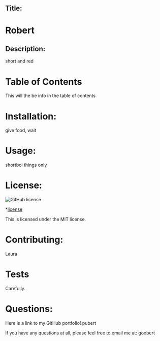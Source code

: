 
  ## Title:
  # Robert

  ## Description:

  short and red
  
  # Table of Contents

  This will the be info in the table of contents

  # Installation:

  give food, wait

  # Usage:

  shortboi things only

  # License: 
  ![GitHub license](https://img.shields.io/badge/license-MIT-blue.svg)
      
  
*[license](#license)

    
  This is licensed under the MIT license.
    


  # Contributing:

  Laura

  # Tests

  Carefully.

  # Questions:

  Here is a link to my GitHub portfolio!
  pubert

  If you have any questions at all, please feel free to email me at:
  goobert

